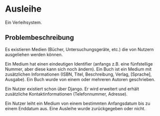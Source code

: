 # Ausleihe

Ein Verleihsystem.

## Problembeschreibung

Es existieren Medien (Bücher, Untersuchungsgeräte, etc.) die von Nutzern ausgeliehen werden können.

Ein Medium hat einen eindeutigen Identifier (anfangs z.B. eine fünfstellige Nummer, aber diese kann sich noch ändern).
Ein Buch ist ein Medium mit zusätzlichen Informationen (ISBN, Titel, Beschreibung, Verlag, [Sprache], Ausgabe).
Ein Buch wurde von einem oder mehreren Autoren geschrieben.

Ein Nutzer existiert schon über Django. Er wird erweitert und erhält zusätzliche Kontaktinformationen (Telefonnummer, Adresse).

Ein Nutzer leiht ein Medium von einem bestimmten Anfangsdatum bis zu einem Enddatum aus. Eine Ausleihe wurde zurückgegeben oder nicht.
